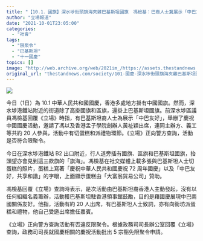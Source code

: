 ```yaml
---
title: "【10.1．國旗】深水埗街頭旗海夾雜巴基斯坦國旗　馮檢基：巴裔人士冀展示「中巴友好」"
author: "立場報道"
date: "2021-10-01T23:05:00"
categories:
  - "社會"
tags:
  - "限聚令"
  - "巴基斯坦"
  - "十一國慶"
topics: []
image: "http://web.archive.org/web/2021im_/https://assets.thestandnews.com/media/photos/ssp_vAgqZ14.png"
original_url: "thestandnews.com/society/101-國慶-深水埗街頭旗海夾雜巴基斯坦國旗-馮檢基-巴裔人士冀展示中巴友好"
---
```

![](http://web.archive.org/web/2021im_/https://assets.thestandnews.com/media/photos/ssp_vAgqZ14.png)

今日（1日）為 10.1 中華人民共和國國慶，香港多處地方掛有中國國旗。然而，深水埗港鐵站附近的街道除了高掛國旗和區旗，還掛上巴基斯坦國旗。前深水埗區議員馮檢基回覆《立場》時指，有巴基斯坦裔人士為展示「中巴友好」，舉辦了慶祝中國國慶活動，邀請了馮以及香港孟子學院創辦人黃祉穎出席，連同主辦方、義工等共約 20 人參與，活動中有切蛋糕和派禮物環節。《立場》正向警方查詢，活動是否符合限聚令。

今日在深水埗港鐵站 B2 出口附近，行人道旁插有國旗、區旗和巴基斯坦國旗，抬頭望亦會見到這三款旗的「旗海」。馮檢基在社交媒體上載多張與巴基斯坦人士切蛋糕的照片，蛋糕上寫著「慶祝中華人民共和國慶祝 72 周年國慶」以及「中巴友好，共享和諧」的字眼，上面顯示蛋糕由「大富翁貿易公司」贊助。

馮檢基回覆《立場》查詢時表示，是次活動由巴基斯坦裔香港人主動發起，沒有以任何組織名義籌辦，活動獲巴基斯坦駐香港領事館鼓勵，目的是藉國慶展現中巴兩國關係友好。他指，活動有約 20 人出席，有巴基斯坦人士致詞，亦有向街坊派蛋糕和禮物，他自己受邀出席擔任嘉賓。

《立場》正向警方查詢活動有否違反限聚令。根據政務司司長辦公室回覆《立場》查詢，政務司司長就國慶相關的慶祝活動批出 5 宗豁免限聚令申請。